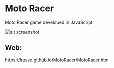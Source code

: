 # Moto Racer

Moto Racer game developed in JavaScript.

![alt screenshot](https://raw.githubusercontent.com/lrusso/MotoRacer/master/MotoRacer.png)

## Web:

https://lrusso.github.io/MotoRacer/MotoRacer.htm
